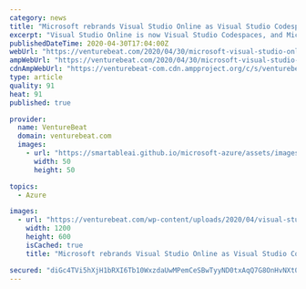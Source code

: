 ```yaml
---
category: news
title: "Microsoft rebrands Visual Studio Online as Visual Studio Codespaces, cuts pricing by over 60%"
excerpt: "Visual Studio Online is now Visual Studio Codespaces, and Microsoft will be cutting prices charged to developers by over 60% effective May 19."
publishedDateTime: 2020-04-30T17:04:00Z
webUrl: "https://venturebeat.com/2020/04/30/microsoft-visual-studio-online-codespaces-pricing/"
ampWebUrl: "https://venturebeat.com/2020/04/30/microsoft-visual-studio-online-codespaces-pricing/amp/"
cdnAmpWebUrl: "https://venturebeat-com.cdn.ampproject.org/c/s/venturebeat.com/2020/04/30/microsoft-visual-studio-online-codespaces-pricing/amp/"
type: article
quality: 91
heat: 91
published: true

provider:
  name: VentureBeat
  domain: venturebeat.com
  images:
    - url: "https://smartableai.github.io/microsoft-azure/assets/images/organizations/venturebeat.com-50x50.jpg"
      width: 50
      height: 50

topics:
  - Azure

images:
  - url: "https://venturebeat.com/wp-content/uploads/2020/04/visual-studio-codespaces.png?fit=1200%2C600&strip=all"
    width: 1200
    height: 600
    isCached: true
    title: "Microsoft rebrands Visual Studio Online as Visual Studio Codespaces, cuts pricing by over 60%"

secured: "diGc4TVi5hXjH1bRXI6Tb10WxzdaUwMPemCeSBwTyyND0txAqQ7G8OnHvNXt0Q40BhRbz7PJ6yg68xE++whhndI/jMSNfivjh3kPlPMn5gSBVnCEOddJls0PSfxky56FJhe/wXpo4Z5h3I8MO6U+l9dAGX/6I8kz5YF0QJsucDRhj8qH0Ge7g5J39yZcKT11apTzcjY8s1LUDL6S/otu0klKaYVerV8CeGxrXcScv3YMCG01keHnH0mYyYmtm4P1f8PgQBkAdDQ34Jp7t21v/yjfpj/9TzwwBR5JAdvWBE6W2qlxUNKbmavluN/g0cGQtD7sRuvUpj/swR6ZzGkUA/0VKDsVZAlftegdxU4iqsCKsUcSkl4P0qmR9O+XSNHKJQWB9qpMCT9REwcH5S59xCVfXFpPOYDCbmzQhzny22dhv5v5n/cVZlZXG2ZiexB/PnZ5yK868cerF11eDDcmm7G7U/LBztAsho9efKdP22k=;sp+t6lDuOH7K9Ip1q77WkA=="
---
```


